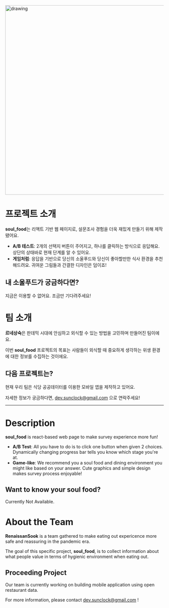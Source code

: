 <img src="https://i.imgur.com/njCyUrJ.jpg#.YIuUSdKWS9c" alt="drawing" width="600"/>

# 프로젝트 소개

**soul_food**는 리액트 기반 웹 페이지로, 설문조사 경험을 더욱 재밌게 만들기 위해 제작됐어요. 

- **A/B 테스트**: 2개의 선택지 버튼이 주어지고, 하나를 클릭하는 방식으로 응답해요. 상단의 상태바로 현재 단계를 알 수 있어요.
- **게임처럼**: 응답을 기반으로 당신의 소울푸드와 당신이 좋아할만한 식사 환경을 추천해드려요. 귀여운 그림들과 간결한 디자인은 덤이죠!

## 내 소울푸드가 궁금하다면?
<!-- [여기를 클릭해서 테스트에 참여해봐요!](https://bit.ly/3tgoVkz) -->
지금은 이용할 수 없어요. 조금만 기다려주세요! 

# 팀 소개

**르네상숙**은 판데믹 시대에 안심하고 외식할 수 있는 방법을 고민하며 만들어진 팀이에요. 

이번 **soul_food** 프로젝트의 목표는 사람들이 외식할 때 중요하게 생각하는 위생 환경에 대한 정보를 수집하는 것이에요. 

## 다음 프로젝트는?

현재 우리 팀은 식당 공공데이터를 이용한 모바일 앱을 제작하고 있어요. 

자세한 정보가 궁금하다면, dev.sunclock@gmail.com 으로 연락주세요!

* * *

# Description

**soul_food** is react-based web page to make survey experience more fun!

- **A/B Test**: All you have to do is to click one button when given 2 choices. Dynamically changing progress bar tells you know which stage you're at.
- **Game-like**: We recommend you a soul food and dining environment you might like based on your answer. Cute graphics and simple design makes survey process enjoyable!

## Want to know your soul food?
<!-- [Click to Test!](https://bit.ly/3tgoVkz) -->
Currently Not Available. 

# About the Team

**RenaissanSook** is a team gathered to make eating out expericence more safe and reassuring in the pandemic era.

The goal of this specific project, **soul_food**, is to collect information about what people value in terms of hygienic environment when eating out.

## Proceeding Project

Our team is currently working on building mobile application using open restaurant data.

For more information, please contact dev.sunclock@gmail.com !
